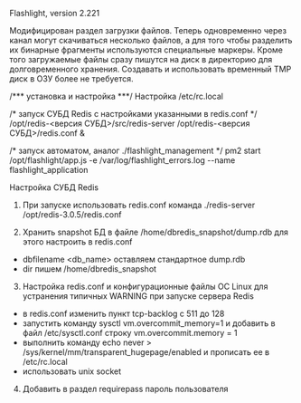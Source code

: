 Flashlight, version 2.221

Модифицирован раздел загрузки файлов.
Теперь одновременно через канал могут скачиваться несколько файлов, а для того чтобы разделить их бинарные фрагменты используются специальные маркеры.
Кроме того загружаемые файлы сразу пишутся на диск в директорию для долговременного хранения. Создавать и использовать временный TMP диск в ОЗУ более не требуется.


/*** установка и настройка ***/
Настройка /etc/rc.local

/*
запуск СУБД Redis с настройками указанными в redis.conf
*/
/opt/redis-<версия СУБД>/src/redis-server /opt/redis-<версия СУБД>/redis.conf &

/*
запуск автоматом, аналог ./flashlight_management
*/
pm2 start /opt/flashlight/app.js -e /var/log/flashlight_errors.log --name flashlight_application



Настройка СУБД Redis

1. При запуске использовать redis.conf
команда ./redis-server /opt/redis-3.0.5/redis.conf

2. Хранить snapshot БД в файле /home/dbredis_snapshot/dump.rdb
для этого настроить в redis.conf
 - dbfilename <db_name> оставляем стандартное dump.rdb
 - dir пишем /home/dbredis_snapshot

3. Настройка redis.conf и конфигурационные файлы ОС Linux для устранения типичных
WARNING при запуске сервера Redis
 - в redis.conf изменить пункт tcp-backlog с 511 до 128
 - запустить команду sysctl vm.overcommit_memory=1 и добавить в файл /etc/sysctl.conf строку vm.overcommit.memory = 1
 - выполнить команду echo never > /sys/kernel/mm/transparent_hugepage/enabled и прописать ее в /etc/rc.local
 - использовать unix socket

4. Добавить в раздел requirepass пароль пользователя
